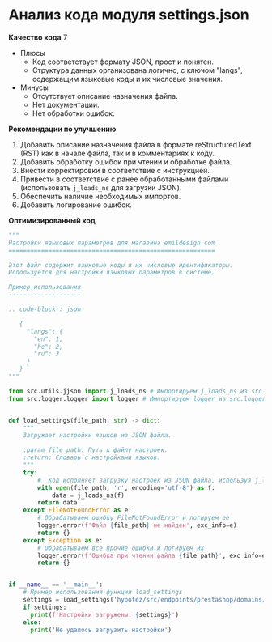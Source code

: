 # Анализ кода модуля settings.json

**Качество кода**
7
 -  Плюсы
    -   Код соответствует формату JSON, прост и понятен.
    -   Структура данных организована логично, с ключом "langs", содержащим языковые коды и их числовые значения.
 -  Минусы
    -   Отсутствует описание назначения файла.
    -   Нет документации.
    -   Нет обработки ошибок.

**Рекомендации по улучшению**
1. Добавить описание назначения файла в формате reStructuredText (RST) как в начале файла, так и в комментариях к коду.
2. Добавить обработку ошибок при чтении и обработке файла.
3. Внести корректировки в соответствие с инструкцией.
4. Привести в соответствие с ранее обработанными файлами (использовать `j_loads_ns` для загрузки JSON).
5. Обеспечить наличие необходимых импортов.
6. Добавить логирование ошибок.

**Оптимизированный код**

```python
"""
Настройки языковых параметров для магазина emildesign.com
=========================================================

Этот файл содержит языковые коды и их числовые идентификаторы.
Используется для настройки языковых параметров в системе.

Пример использования
--------------------

.. code-block:: json

   {
     "langs": {
       "en": 1,
       "he": 2,
       "ru": 3
     }
   }
"""

from src.utils.jjson import j_loads_ns # Импортируем j_loads_ns из src.utils.jjson
from src.logger.logger import logger # Импортируем logger из src.logger.logger


def load_settings(file_path: str) -> dict:
    """
    Загружает настройки языков из JSON файла.

    :param file_path: Путь к файлу настроек.
    :return: Словарь с настройками языков.
    """
    try:
        #  Код исполняет загрузку настроек из JSON файла, используя j_loads_ns
        with open(file_path, 'r', encoding='utf-8') as f:
            data = j_loads_ns(f)
        return data
    except FileNotFoundError as e:
        # Обрабатываем ошибку FileNotFoundError и логируем ее
        logger.error(f'Файл {file_path} не найден', exc_info=e)
        return {}
    except Exception as e:
        # Обрабатываем все прочие ошибки и логируем их
        logger.error(f'Ошибка при чтении файла {file_path}', exc_info=e)
        return {}


if __name__ == '__main__':
    # Пример использования функции load_settings
    settings = load_settings('hypotez/src/endpoints/prestashop/domains/emildesign_com/settings.json')
    if settings:
      print(f'Настройки загружены: {settings}')
    else:
      print('Не удалось загрузить настройки')
```